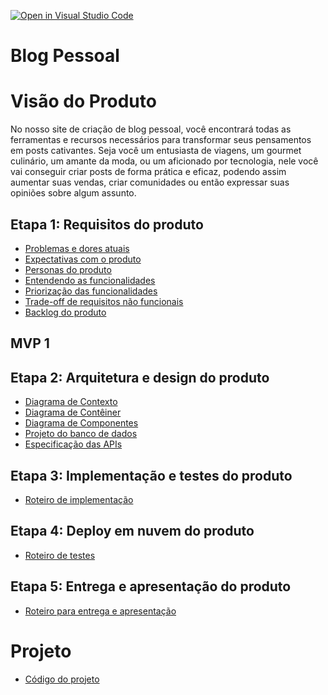 [![Open in Visual Studio Code](https://classroom.github.com/assets/open-in-vscode-718a45dd9cf7e7f842a935f5ebbe5719a5e09af4491e668f4dbf3b35d5cca122.svg)](https://classroom.github.com/online_ide?assignment_repo_id=11729018&assignment_repo_type=AssignmentRepo)

# Blog Pessoal

# Visão do Produto

No nosso site de criação de blog pessoal, você encontrará todas as ferramentas e recursos necessários para transformar seus pensamentos em posts cativantes. Seja você um entusiasta de viagens, um gourmet culinário, um amante da moda, ou um aficionado por tecnologia, nele você vai conseguir criar posts de forma prática e eficaz, podendo assim aumentar suas vendas, criar comunidades ou então expressar suas opiniões sobre algum assunto.

## Etapa 1: Requisitos do produto

- [Problemas e dores atuais](docs/problemas.md)
- [Expectativas com o produto](docs/expectativas.md)
- [Personas do produto](docs/personas.md)
- [Entendendo as funcionalidades](docs/funcionalidades.md)
- [Priorização das funcionalidades](/docs/priorizacao.md)
- [Trade-off de requisitos não funcionais](docs/tradeoffs.md)
- [Backlog do produto](docs/backlog.md)

## MVP 1

## Etapa 2: Arquitetura e design do produto

- [Diagrama de Contexto](docs/diagrama-de-contexto.md)
- [Diagrama de Contêiner](docs/diagrama-de-conteiner.md)
- [Diagrama de Componentes](docs/diagrama-de-componentes.md)
- [Projeto do banco de dados](docs/projeto-do-banco-de-dados.md)
- [Especificação das APIs](docs/apis.md)

## Etapa 3: Implementação e testes do produto

- [Roteiro de implementação](docs/roteiro-de-implementacao.md)

## Etapa 4: Deploy em nuvem do produto

- [Roteiro de testes](docs/roteiro-de-teste-e-deploy.md)

## Etapa 5: Entrega e apresentação do produto

- [Roteiro para entrega e apresentação](docs/roteiro-de-entrega-e-apresentacao.md)

# Projeto

- [Código do projeto](docs/codigo-projeto-blog-pessoal.md)
